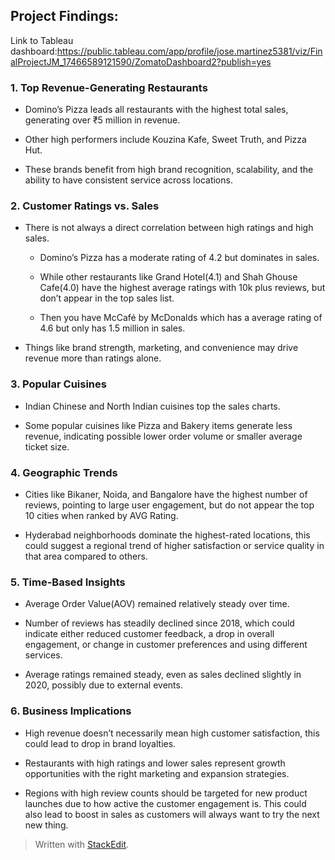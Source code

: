 ﻿## Project Findings:
Link to Tableau dashboard:https://public.tableau.com/app/profile/jose.martinez5381/viz/FinalProjectJM_17466589121590/ZomatoDashboard2?publish=yes

### 1. **Top Revenue-Generating Restaurants**

-   Domino’s Pizza leads all restaurants with the highest total sales, generating over ₹5 million in revenue.
    
-   Other high performers include Kouzina Kafe, Sweet Truth, and Pizza Hut. 
    
-   These brands benefit from high brand recognition, scalability, and the ability to have consistent service across locations.
    

### 2. **Customer Ratings vs. Sales**

-   There is not always a direct correlation between high ratings and high sales.
    
    -   Domino’s Pizza has a moderate rating of 4.2 but dominates in sales.
        
    -   While other restaurants like Grand Hotel(4.1) and Shah Ghouse Cafe(4.0) have the highest average ratings with 10k plus reviews, but don’t appear in the top sales list. 
    - Then you have McCafé by McDonalds which has a average rating of 4.6 but only has 1.5 million in sales.
        
-   Things like brand strength, marketing, and convenience may drive revenue more than ratings alone.
    

### 3. **Popular Cuisines**

-   Indian Chinese and North Indian cuisines top the sales charts.
    
-   Some popular cuisines like Pizza and Bakery items generate less revenue, indicating possible lower order volume or smaller average ticket size.
    

### 4. **Geographic Trends**

-   Cities like Bikaner, Noida, and Bangalore have the highest number of reviews, pointing to large user engagement, but do not appear the top 10 cities when ranked by AVG Rating.
    
-   Hyderabad neighborhoods dominate the highest-rated locations, this could suggest a regional trend of higher satisfaction or service quality in that area compared to others.
    

### 5. **Time-Based Insights**

-   Average Order Value(AOV) remained relatively steady over time.
    
-   Number of reviews has steadily declined since 2018, which could indicate either reduced customer feedback,  a drop in overall engagement, or change in customer preferences and using different services. 
    
-   Average ratings remained steady, even as sales declined slightly in 2020, possibly due to external events.
    

### 6. **Business Implications**

-   High revenue doesn’t necessarily mean high customer satisfaction, this could lead to drop in brand loyalties.
    
-   Restaurants with high ratings and lower sales represent growth opportunities with the right marketing and expansion strategies.
    
-   Regions with high review counts should be targeted for new product launches due to how active the customer engagement is. This could also lead to boost in sales as customers will always want to try the next new thing.

> Written with [StackEdit](https://stackedit.io/).
